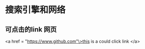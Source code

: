 # 搜索引擎和网络

## 可点击的link 网页  

\<a href = "https://www.github.com"\>this is a could click link \</a\>
